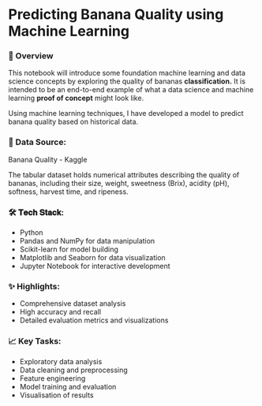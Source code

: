 # Predicting Banana Quality using Machine Learning

### 📝 Overview
This notebook will introduce some foundation machine learning and data science concepts by exploring the quality of bananas **classification.** It is intended to be an end-to-end example of what a data science and machine learning **proof of concept** might look like.

Using machine learning techniques, I have developed a model to predict banana quality based on historical data.

### 📂 Data Source:
Banana Quality - Kaggle

The tabular dataset holds numerical attributes describing the quality of bananas, including their size, weight, sweetness (Brix), acidity (pH), softness, harvest time, and ripeness. 

### 🛠️ 𝐓𝐞𝐜𝐡 𝐒𝐭𝐚𝐜𝐤:
- Python
- Pandas and NumPy for data manipulation
- Scikit-learn for model building
- Matplotlib and Seaborn for data visualization
- Jupyter Notebook for interactive development

### ✨ Highlights:
- Comprehensive dataset analysis 
- High accuracy and recall
- Detailed evaluation metrics and visualizations 

### 📈 Key Tasks:
- Exploratory data analysis 
- Data cleaning and preprocessing 
- Feature engineering
- Model training and evaluation
- Visualisation of results
